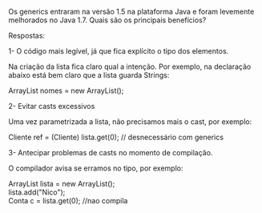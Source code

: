 Os generics entraram na versão 1.5 na plataforma Java e foram levemente melhorados no Java 1.7. Quais são os principais benefícios?

Respostas:

1- O código mais legível, já que fica explícito o tipo dos elementos.


Na criação da lista fica claro qual a intenção. Por exemplo, na declaração abaixo está bem claro que a lista guarda Strings:

ArrayList<String> nomes = new ArrayList<String>();

2- Evitar casts excessivos


Uma vez parametrizada a lista, não precisamos mais o cast, por exemplo:

Cliente ref = (Cliente) lista.get(0); // desnecessário com generics


3- Antecipar problemas de casts no momento de compilação.


O compilador avisa se erramos no tipo, por exemplo:

ArrayList<String> lista = new ArrayList<String>(); <br>
lista.add("Nico");<br>
Conta c = lista.get(0); //nao compila